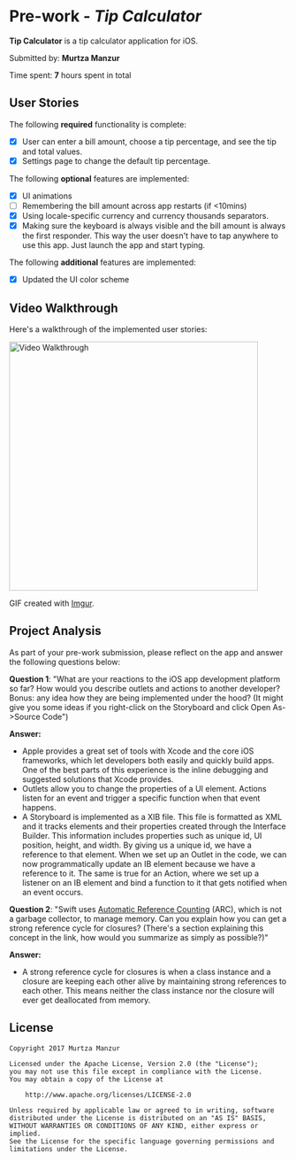 # Pre-work - *Tip Calculator*

**Tip Calculator** is a tip calculator application for iOS.

Submitted by: **Murtza Manzur**

Time spent: **7** hours spent in total

## User Stories

The following **required** functionality is complete:

* [x] User can enter a bill amount, choose a tip percentage, and see the tip and total values.
* [x] Settings page to change the default tip percentage.

The following **optional** features are implemented:
* [x] UI animations
* [ ] Remembering the bill amount across app restarts (if <10mins)
* [x] Using locale-specific currency and currency thousands separators.
* [x] Making sure the keyboard is always visible and the bill amount is always the first responder. This way the user doesn't have to tap anywhere to use this app. Just launch the app and start typing.

The following **additional** features are implemented:

- [x] Updated the UI color scheme

## Video Walkthrough 

Here's a walkthrough of the implemented user stories:

<img src='http://imgur.com/huneI5x.gif' title='Video Walkthrough' width='450' alt='Video Walkthrough' />

GIF created with [Imgur](https://imgur.com).

## Project Analysis

As part of your pre-work submission, please reflect on the app and answer the following questions below:

**Question 1**: "What are your reactions to the iOS app development platform so far? How would you describe outlets and actions to another developer? Bonus: any idea how they are being implemented under the hood? (It might give you some ideas if you right-click on the Storyboard and click Open As->Source Code")

**Answer:** 
- Apple provides a great set of tools with Xcode and the core iOS frameworks, which let developers both easily and quickly build apps. One of the best parts of this experience is the inline debugging and suggested solutions that Xcode provides. 
- Outlets allow you to change the properties of a UI element. Actions listen for an event and trigger a specific function when that event happens. 
- A Storyboard is implemented as a XIB file. This file is formatted as XML and it tracks elements and their properties created through the Interface Builder. This information includes properties such as unique id, UI position, height, and width. By giving us a unique id, we have a reference to that element. When we set up an Outlet in the code, we can now programmatically update an IB element because we have a reference to it. The same is true for an Action, where we set up a listener on an IB element and bind a function to it that gets notified when an event occurs. 

**Question 2**: "Swift uses [Automatic Reference Counting](https://developer.apple.com/library/content/documentation/Swift/Conceptual/Swift_Programming_Language/AutomaticReferenceCounting.html#//apple_ref/doc/uid/TP40014097-CH20-ID49) (ARC), which is not a garbage collector, to manage memory. Can you explain how you can get a strong reference cycle for closures? (There's a section explaining this concept in the link, how would you summarize as simply as possible?)"

**Answer:**
- A strong reference cycle for closures is when a class instance and a closure are keeping each other alive by maintaining strong references to each other. This means neither the class instance nor the closure will ever get deallocated from memory. 

## License

    Copyright 2017 Murtza Manzur

    Licensed under the Apache License, Version 2.0 (the "License");
    you may not use this file except in compliance with the License.
    You may obtain a copy of the License at

        http://www.apache.org/licenses/LICENSE-2.0

    Unless required by applicable law or agreed to in writing, software
    distributed under the License is distributed on an "AS IS" BASIS,
    WITHOUT WARRANTIES OR CONDITIONS OF ANY KIND, either express or implied.
    See the License for the specific language governing permissions and
    limitations under the License.
